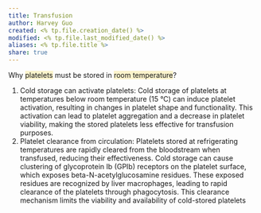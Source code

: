 ```yaml
---
title: Transfusion
author: Harvey Guo
created: <% tp.file.creation_date() %>
modified: <% tp.file.last_modified_date() %>
aliases: <% tp.file.title %>
share: true
---
```


Why <span style="background:rgba(240, 200, 0, 0.2)">platelets</span> must be stored in <span style="background:rgba(240, 200, 0, 0.2)">room temperature</span>?
1. Cold storage can activate platelets: Cold storage of platelets at temperatures below room temperature (15 °C) can induce platelet activation, resulting in changes in platelet shape and functionality. This activation can lead to platelet aggregation and a decrease in platelet viability, making the stored platelets less effective for transfusion purposes.
2. Platelet clearance from circulation: Platelets stored at refrigerating temperatures are rapidly cleared from the bloodstream when transfused, reducing their effectiveness. Cold storage can cause clustering of glycoprotein Ib (GPIb) receptors on the platelet surface, which exposes beta-N-acetylglucosamine residues. These exposed residues are recognized by liver macrophages, leading to rapid clearance of the platelets through phagocytosis. This clearance mechanism limits the viability and availability of cold-stored platelets